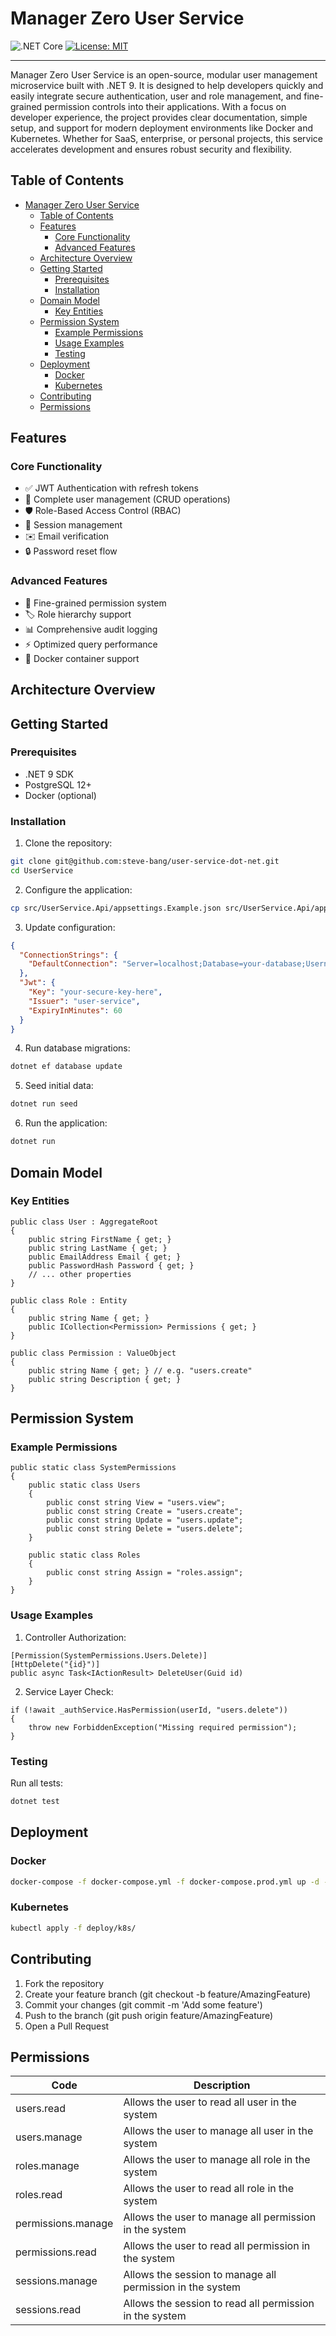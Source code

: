 # Manager Zero User Service



![.NET Core](https://img.shields.io/badge/.NET-9.0-blue)
[![License: MIT](https://img.shields.io/badge/License-MIT-yellow.svg)](https://opensource.org/licenses/MIT)

---
Manager Zero User Service is an open-source, modular user management microservice built with .NET 9. It is designed to help developers quickly and easily integrate secure authentication, user and role management, and fine-grained permission controls into their applications. With a focus on developer experience, the project provides clear documentation, simple setup, and support for modern deployment environments like Docker and Kubernetes. Whether for SaaS, enterprise, or personal projects, this service accelerates development and ensures robust security and flexibility.


## Table of Contents
- [Manager Zero User Service](#manager-zero-user-service)
  - [Table of Contents](#table-of-contents)
  - [Features](#features)
    - [Core Functionality](#core-functionality)
    - [Advanced Features](#advanced-features)
  - [Architecture Overview](#architecture-overview)
  - [Getting Started](#getting-started)
    - [Prerequisites](#prerequisites)
    - [Installation](#installation)
  - [Domain Model](#domain-model)
    - [Key Entities](#key-entities)
  - [Permission System](#permission-system)
    - [Example Permissions](#example-permissions)
    - [Usage Examples](#usage-examples)
    - [Testing](#testing)
  - [Deployment](#deployment)
    - [Docker](#docker)
    - [Kubernetes](#kubernetes)
  - [Contributing](#contributing)
  - [Permissions](#permissions)

## Features

### Core Functionality
- ✅ JWT Authentication with refresh tokens
- 👤 Complete user management (CRUD operations)
- 🛡️ Role-Based Access Control (RBAC)
- 🔄 Session management
- ✉️ Email verification
- 🔒 Password reset flow

### Advanced Features
- 📝 Fine-grained permission system
- 🏷️ Role hierarchy support
- 📊 Comprehensive audit logging
- ⚡ Optimized query performance
- 🐳 Docker container support

## Architecture Overview

## Getting Started

### Prerequisites
- .NET 9 SDK
- PostgreSQL 12+
- Docker (optional)

### Installation
1. Clone the repository:
```bash
git clone git@github.com:steve-bang/user-service-dot-net.git
cd UserService
```
2. Configure the application:
```bash
cp src/UserService.Api/appsettings.Example.json src/UserService.Api/appsettings.json
```
3. Update configuration:
```json
{
  "ConnectionStrings": {
    "DefaultConnection": "Server=localhost;Database=your-database;Username=user;Password=yourpassword"
  },
  "Jwt": {
    "Key": "your-secure-key-here",
    "Issuer": "user-service",
    "ExpiryInMinutes": 60
  }
}
```
4. Run database migrations:
```bash
dotnet ef database update
```
5. Seed initial data:
```bash
dotnet run seed
```
6. Run the application:
```bash
dotnet run
```

## Domain Model
### Key Entities
```CSharp
public class User : AggregateRoot
{
    public string FirstName { get; }
    public string LastName { get; }
    public EmailAddress Email { get; }
    public PasswordHash Password { get; }
    // ... other properties
}

public class Role : Entity
{
    public string Name { get; }
    public ICollection<Permission> Permissions { get; }
}

public class Permission : ValueObject
{
    public string Name { get; } // e.g. "users.create"
    public string Description { get; }
}
```
## Permission System
### Example Permissions
```CSharp
public static class SystemPermissions
{
    public static class Users
    {
        public const string View = "users.view";
        public const string Create = "users.create";
        public const string Update = "users.update";
        public const string Delete = "users.delete";
    }
    
    public static class Roles
    {
        public const string Assign = "roles.assign";
    }
}
```

### Usage Examples
1. Controller Authorization:
```CSharp
[Permission(SystemPermissions.Users.Delete)]
[HttpDelete("{id}")]
public async Task<IActionResult> DeleteUser(Guid id)
```
2. Service Layer Check:
```CSharp
if (!await _authService.HasPermission(userId, "users.delete"))
{
    throw new ForbiddenException("Missing required permission");
}
```
### Testing
Run all tests:
```bash
dotnet test
```

## Deployment
### Docker
```bash
docker-compose -f docker-compose.yml -f docker-compose.prod.yml up -d --build
```
### Kubernetes
```bash
kubectl apply -f deploy/k8s/
```
## Contributing

1. Fork the repository
2. Create your feature branch (git checkout -b feature/AmazingFeature)
3. Commit your changes (git commit -m 'Add some feature')
4. Push to the branch (git push origin feature/AmazingFeature)
4. Open a Pull Request


## Permissions

| Code    | Description |
| -------- | ------- |
| users.read | Allows the user to read all user in the system |
| users.manage | Allows the user to manage all user in the system |
| roles.manage | Allows the user to manage all role in the system |
| roles.read | Allows the user to read all role in the system |
| permissions.manage | Allows the user to manage all permission in the system |
| permissions.read | Allows the user to read all permission in the system |
| sessions.manage | Allows the session to manage all permission in the system |
| sessions.read | Allows the session to read all permission in the system |